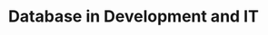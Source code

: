 ---
layout: category
category: database
title: Database in Development and IT
description: A database is a structured collection of data that can be accessed, managed, and updated using specialized software applications.
permalink: /database/
---